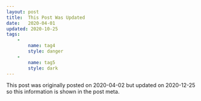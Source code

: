 ```yaml
---
layout: post
title:  This Post Was Updated
date:   2020-04-01
updated: 2020-10-25
tags:
    - 
        name: tag4
        style: danger
    - 
        name: tag5
        style: dark
---
```

This post was originally posted on 2020-04-02 but updated on 2020-12-25 so this information is shown in the post meta.